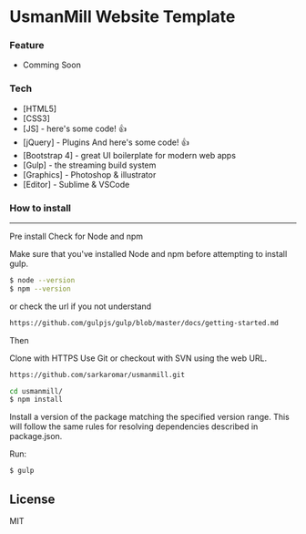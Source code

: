 # UsmanMill Website Template

### Feature
* Comming Soon

### Tech
* [HTML5]
* [CSS3]
* [JS] - here's some code! :+1:
* [jQuery] - Plugins And here's some code! :+1:
* [Bootstrap 4] - great UI boilerplate for modern web apps
* [Gulp] - the streaming build system
* [Graphics] - Photoshop & illustrator
* [Editor] - Sublime & VSCode

### How to install
---
Pre install
Check for Node and npm

Make sure that you've installed Node and npm before attempting to install gulp.
```sh
$ node --version
$ npm --version
```
or check the url if you not understand  
```sh
https://github.com/gulpjs/gulp/blob/master/docs/getting-started.md
```
Then

Clone with HTTPS 
Use Git or checkout with SVN using the web URL.

```sh
https://github.com/sarkaromar/usmanmill.git
```

```sh
cd usmanmill/
$ npm install
```

Install a version of the package matching the specified version range. This will follow the same rules for resolving dependencies described in package.json.

Run:
```sh
$ gulp
```

License
---
MIT
